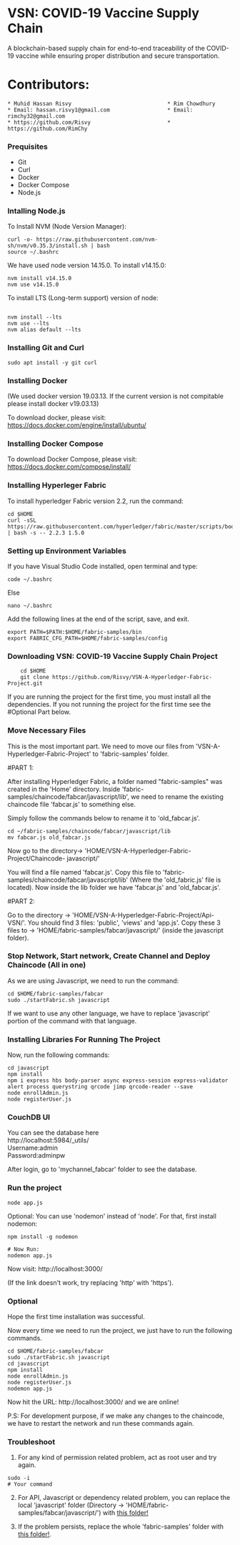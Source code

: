 
# VSN: COVID-19 Vaccine Supply Chain 

A blockchain-based supply chain for end-to-end traceability of the COVID-19 vaccine while ensuring proper distribution and secure transportation.


# Contributors: 

    * Muhid Hassan Risvy                              * Rim Chowdhury
    * Email: hassan.risvy1@gmail.com                  * Email: rimchy32@gmail.com
    * https://github.com/Risvy                        * https://github.com/RimChy  
                                                                            

### Prequisites
* Git
* Curl
* Docker
* Docker Compose
* Node.js

### Intalling Node.js

To Install NVM (Node Version Manager):
```
curl -o- https://raw.githubusercontent.com/nvm-sh/nvm/v0.35.3/install.sh | bash
source ~/.bashrc
```

We have used node version 14.15.0. To install v14.15.0:

```
nvm install v14.15.0
nvm use v14.15.0
```

 To install LTS (Long-term support) version of node:
```

nvm install --lts
nvm use --lts
nvm alias default --lts
```


### Installing Git and Curl
```
sudo apt install -y git curl
```

### Installing Docker

(We used docker version 19.03.13. If the current version is not compitable please install docker v19.03.13) 

To download docker, please visit:
https://docs.docker.com/engine/install/ubuntu/



### Installing Docker Compose
To download Docker Compose, please visit:
https://docs.docker.com/compose/install/

### Installing Hyperleger Fabric
To install hyperledger Fabric version 2.2, run the command:
```
cd $HOME
curl -sSL https://raw.githubusercontent.com/hyperledger/fabric/master/scripts/bootstrap.sh | bash -s -- 2.2.3 1.5.0
```

### Setting up Environment Variables

If you have Visual Studio Code installed, open terminal and type:
```
code ~/.bashrc
```
Else
```
nano ~/.bashrc
```
Add the following lines at the end of the script, save, and exit.
```
export PATH=$PATH:$HOME/fabric-samples/bin
export FABRIC_CFG_PATH=$HOME/fabric-samples/config
```

###  Downloading VSN: COVID-19 Vaccine Supply Chain Project
```
    cd $HOME
    git clone https://github.com/Risvy/VSN-A-Hyperledger-Fabric-Project.git
```
If you are running the project for the first time, you must install all the dependencies. If you not running the project for the first time see the #Optional Part below.

### Move Necessary Files
This is the most important part. We need to move our files from 'VSN-A-Hyperledger-Fabric-Project' to 'fabric-samples' folder.

#PART 1:



After installing Hyperledger Fabric, a folder named "fabric-samples" was created in the 'Home' directory. Inside 'fabric-samples/chaincode/fabcar/javascript/lib', we need to rename the existing chaincode file 'fabcar.js' to something else. 


Simply follow the commands below to rename it to 'old_fabcar.js'.
```
cd ~/fabric-samples/chaincode/fabcar/javascript/lib
mv fabcar.js old_fabcar.js
```
Now go to the directory-> 'HOME/VSN-A-Hyperledger-Fabric-Project/Chaincode- javascript/'

You will find a file named 'fabcar.js'. Copy this file to 'fabric-samples/chaincode/fabcar/javascript/lib' (Where the 'old_fabric.js' file is located). Now inside the lib folder we have 'fabcar.js' and 'old_fabcar.js'.



#PART 2:

Go to the directory -> 'HOME/VSN-A-Hyperledger-Fabric-Project/Api- VSN/'. You should find 3 files: 'public', 'views' and  'app.js'. Copy these 3 files to -> 'HOME/fabric-samples/fabcar/javascript/' (inside the javascript folder).




### Stop Network, Start network, Create Channel and Deploy Chaincode (All in one)

As we are using Javascript, we need to run the command:
```
cd $HOME/fabric-samples/fabcar
sudo ./startFabric.sh javascript
```
If we want to use any other language, we have to replace 'javascript' portion of the command with that language. 

### Installing Libraries For Running The Project
Now, run the following commands: 
```
cd javascript
npm install 
npm i express hbs body-parser async express-session express-validator alert process querystring qrcode jimp qrcode-reader --save 
node enrollAdmin.js 
node registerUser.js
```

### CouchDB UI
You can see the database here <br>
http://localhost:5984/_utils/ <br>
Username:admin<br>
Password:adminpw

After login, go to 'mychannel_fabcar' folder to see the database.

### Run the project
```
node app.js
```
Optional: You can use 'nodemon' instead of 'node'. For that, first install nodemon:
```
npm install -g nodemon

# Now Run:
nodemon app.js
```
Now visit: http://localhost:3000/ 

(If the link doesn't work, try replacing 'http' with 'https').

### Optional

Hope the first time installation was successful.

Now every time we need to run the project, we just have to run the following commands.
```
cd $HOME/fabric-samples/fabcar
sudo ./startFabric.sh javascript
cd javascript
npm install 
node enrollAdmin.js 
node registerUser.js
nodemon app.js
```
Now hit the URL: http://localhost:3000/ and we are online!  


P.S: For development purpose, if we make any changes to the chaincode, we have to restart the network and run these commands again.   
 
### Troubleshoot
1. For any kind of permission related problem, act as root user and try again.
```
sudo -i
# Your command
```
2. For API, Javascript or dependency related problem, you can replace the local 'javascript' folder (Directory -> 'HOME/fabric-samples/fabcar/javascript/') with
   <a href="https://drive.google.com/drive/folders/1IqSUmFsQPofiBaHHphKBRQzQSi5svgKe?usp=sharing">this folder!</a> 

3. If the problem persists, replace the whole 'fabric-samples' folder with <a href="https://drive.google.com/drive/folders/135v0JaqAz3M-VWD2h1fYsgadNAOJzPbl?usp=sharing">this folder!</a>.






